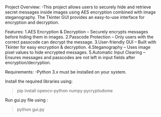 Project Overview:
-This project allows users to securely hide and retrieve secret messages inside images using AES encryption combined with image steganography. The Tkinter GUI provides an easy-to-use interface for encryption and decryption.

Features:
1.AES Encryption & Decryption – Securely encrypts messages before hiding them in images.
2.Passcode Protection – Only users with the correct passcode can decrypt the message.
3.User-friendly GUI – Built with Tkinter for easy encryption & decryption.
4.Steganography – Uses image pixel values to hide encrypted messages.
5.Automatic Input Clearing – Ensures messages and passcodes are not left in input fields after encryption/decryption.

Requirements:
-Python 3.x must be installed on your system.

Install the required libraries using:
>pip install opencv-python numpy pycryptodome

Run gui.py file using :
>python gui.py
